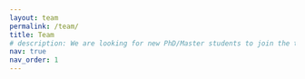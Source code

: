 ```yaml
---
layout: team
permalink: /team/
title: Team
# description: We are looking for new PhD/Master students to join the team ([more info]({{ site.baseurl }}/join_us)) !
nav: true
nav_order: 1
---
```


<!-- **We are looking for new PhD/Master students to join the team ([more info]({{ site.baseurl }}/join_us)) !**

### **Faculty**

---

### **PhD**

---

### **Master**

---

### **Undergraduate**

---

### **Alumni** -->